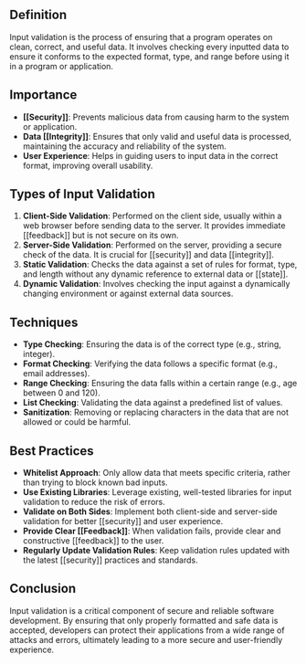 ## Definition
Input validation is the process of ensuring that a program operates on clean, correct, and useful data. It involves checking every inputted data to ensure it conforms to the expected format, type, and range before using it in a program or application.

## Importance
- **[[Security]]**: Prevents malicious data from causing harm to the system or application.
- **Data [[Integrity]]**: Ensures that only valid and useful data is processed, maintaining the accuracy and reliability of the system.
- **User Experience**: Helps in guiding users to input data in the correct format, improving overall usability.

## Types of Input Validation
1. **Client-Side Validation**: Performed on the client side, usually within a web browser before sending data to the server. It provides immediate [[feedback]] but is not secure on its own.
2. **Server-Side Validation**: Performed on the server, providing a secure check of the data. It is crucial for [[security]] and data [[integrity]].
3. **Static Validation**: Checks the data against a set of rules for format, type, and length without any dynamic reference to external data or [[state]].
4. **Dynamic Validation**: Involves checking the input against a dynamically changing environment or against external data sources.

## Techniques
- **Type Checking**: Ensuring the data is of the correct type (e.g., string, integer).
- **Format Checking**: Verifying the data follows a specific format (e.g., email addresses).
- **Range Checking**: Ensuring the data falls within a certain range (e.g., age between 0 and 120).
- **List Checking**: Validating the data against a predefined list of values.
- **Sanitization**: Removing or replacing characters in the data that are not allowed or could be harmful.

## Best Practices
- **Whitelist Approach**: Only allow data that meets specific criteria, rather than trying to block known bad inputs.
- **Use Existing Libraries**: Leverage existing, well-tested libraries for input validation to reduce the risk of errors.
- **Validate on Both Sides**: Implement both client-side and server-side validation for better [[security]] and user experience.
- **Provide Clear [[Feedback]]**: When validation fails, provide clear and constructive [[feedback]] to the user.
- **Regularly Update Validation Rules**: Keep validation rules updated with the latest [[security]] practices and standards.

## Conclusion
Input validation is a critical component of secure and reliable software development. By ensuring that only properly formatted and safe data is accepted, developers can protect their applications from a wide range of attacks and errors, ultimately leading to a more secure and user-friendly experience.